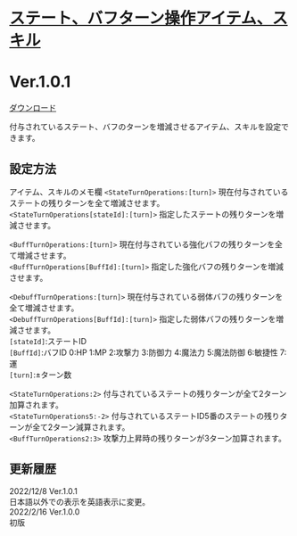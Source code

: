 # [ステート、バフターン操作アイテム、スキル](https://raw.githubusercontent.com/nuun888/MZ/master/NUUN_StateBuffTurnOperation.js)
# Ver.1.0.1  
[ダウンロード](https://raw.githubusercontent.com/nuun888/MZ/master/NUUN_StateBuffTurnOperation.js)  

付与されているステート、バフのターンを増減させるアイテム、スキルを設定できます。

## 設定方法
アイテム、スキルのメモ欄
`<StateTurnOperations:[turn]>` 現在付与されているステートの残りターンを全て増減させます。  
`<StateTurnOperations[stateId]:[turn]>` 指定したステートの残りターンを増減させます。  

`<BuffTurnOperations:[turn]>` 現在付与されている強化バフの残りターンを全て増減させます。  
`<BuffTurnOperations[BuffId]:[turn]>` 指定した強化バフの残りターンを増減させます。  

`<DebuffTurnOperations:[turn]>` 現在付与されている弱体バフの残りターンを全て増減させます。  
`<DebuffTurnOperations[BuffId]:[turn]>` 指定した弱体バフの残りターンを増減させます。  
`[stateId]`:ステートID  
`[BuffId]`:バフID 0:HP 1:MP 2:攻撃力 3:防御力 4:魔法力 5:魔法防御 6:敏捷性 7:運  
`[turn]`:±ターン数  

`<StateTurnOperations:2>` 付与されているステートの残りターンが全て2ターン加算されます。  
`<StateTurnOperations5:-2>` 付与されているステートID5番のステートの残りターンが全て2ターン減算されます。  
`<BuffTurnOperations2:3>` 攻撃力上昇時の残りターンが3ターン加算されます。  

## 更新履歴
2022/12/8 Ver.1.0.1  
日本語以外での表示を英語表示に変更。  
2022/2/16 Ver.1.0.0  
初版  
